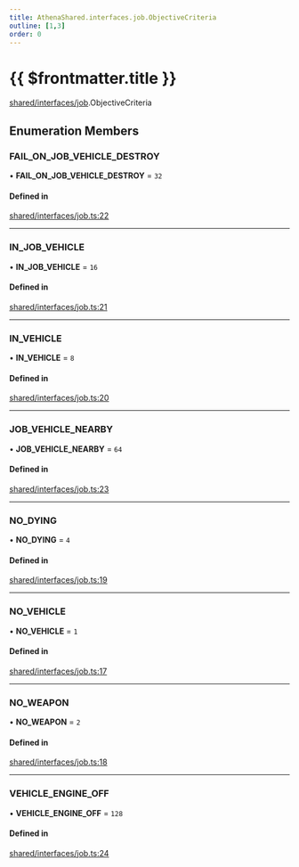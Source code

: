```yaml
---
title: AthenaShared.interfaces.job.ObjectiveCriteria
outline: [1,3]
order: 0
---
```


# {{ $frontmatter.title }}


[shared/interfaces/job](../modules/shared_interfaces_job.md).ObjectiveCriteria

## Enumeration Members

### FAIL\_ON\_JOB\_VEHICLE\_DESTROY

• **FAIL\_ON\_JOB\_VEHICLE\_DESTROY** = ``32``

#### Defined in

[shared/interfaces/job.ts:22](https://github.com/Stuyk/altv-athena/blob/01dffad/src/core/shared/interfaces/job.ts#L22)

___

### IN\_JOB\_VEHICLE

• **IN\_JOB\_VEHICLE** = ``16``

#### Defined in

[shared/interfaces/job.ts:21](https://github.com/Stuyk/altv-athena/blob/01dffad/src/core/shared/interfaces/job.ts#L21)

___

### IN\_VEHICLE

• **IN\_VEHICLE** = ``8``

#### Defined in

[shared/interfaces/job.ts:20](https://github.com/Stuyk/altv-athena/blob/01dffad/src/core/shared/interfaces/job.ts#L20)

___

### JOB\_VEHICLE\_NEARBY

• **JOB\_VEHICLE\_NEARBY** = ``64``

#### Defined in

[shared/interfaces/job.ts:23](https://github.com/Stuyk/altv-athena/blob/01dffad/src/core/shared/interfaces/job.ts#L23)

___

### NO\_DYING

• **NO\_DYING** = ``4``

#### Defined in

[shared/interfaces/job.ts:19](https://github.com/Stuyk/altv-athena/blob/01dffad/src/core/shared/interfaces/job.ts#L19)

___

### NO\_VEHICLE

• **NO\_VEHICLE** = ``1``

#### Defined in

[shared/interfaces/job.ts:17](https://github.com/Stuyk/altv-athena/blob/01dffad/src/core/shared/interfaces/job.ts#L17)

___

### NO\_WEAPON

• **NO\_WEAPON** = ``2``

#### Defined in

[shared/interfaces/job.ts:18](https://github.com/Stuyk/altv-athena/blob/01dffad/src/core/shared/interfaces/job.ts#L18)

___

### VEHICLE\_ENGINE\_OFF

• **VEHICLE\_ENGINE\_OFF** = ``128``

#### Defined in

[shared/interfaces/job.ts:24](https://github.com/Stuyk/altv-athena/blob/01dffad/src/core/shared/interfaces/job.ts#L24)
